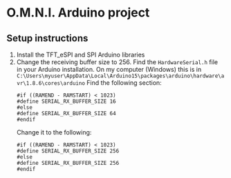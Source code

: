 # O.M.N.I. Arduino project

## Setup instructions

1. Install the TFT_eSPI and SPI Arduino libraries
2. Change the receiving buffer size to 256.
   Find the `HardwareSerial.h` file in your Arduino installation.
   On my computer (Windows) this is in `C:\Users\myuser\AppData\Local\Arduino15\packages\arduino\hardware\avr\1.8.6\cores\arduino`
   Find the following section:
   ```
   #if ((RAMEND - RAMSTART) < 1023)
   #define SERIAL_RX_BUFFER_SIZE 16
   #else
   #define SERIAL_RX_BUFFER_SIZE 64
   #endif
   ```
   Change it to the following:
   ```
   #if ((RAMEND - RAMSTART) < 1023)
   #define SERIAL_RX_BUFFER_SIZE 256
   #else
   #define SERIAL_RX_BUFFER_SIZE 256
   #endif
   ```

